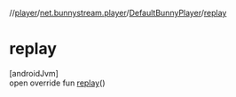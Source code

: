 //[player](../../../index.md)/[net.bunnystream.player](../index.md)/[DefaultBunnyPlayer](index.md)/[replay](replay.md)

# replay

[androidJvm]\
open override fun [replay](replay.md)()
